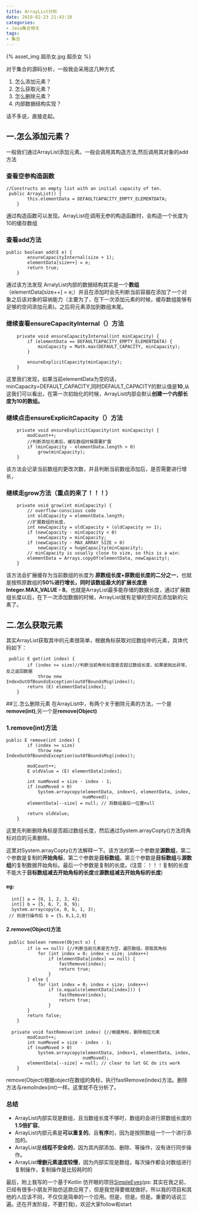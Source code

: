 ```yaml
---
title: ArrayList分析
date: 2019-02-23 21:43:18
categories:
- Java集合相关
tags: 
- 集合
---
```


{% asset_img 超杀女.jpg 超杀女 %}


 对于集合的源码分析，一般我会采用这几种方式
1.  怎么添加元素？
2.  怎么获取元素？
3.  怎么删除元素？
5.  内部数据结构实现？

话不多说，直接走起。

## 一.怎么添加元素？
一般我们通过ArrayList添加元素。一般会调用其构造方法,然后调用其对象的add方法

### 查看空参构造函数

```
//Constructs an empty list with an initial capacity of ten.
 public ArrayList() {
        this.elementData = DEFAULTCAPACITY_EMPTY_ELEMENTDATA;
    }
```
通过构造函数可以发现。ArrayList在调用无参的构造函数时，会构造一个长度为10的缓存数组

### 查看add方法
```
public boolean add(E e) {
        ensureCapacityInternal(size + 1); 
        elementData[size++] = e;
        return true;
    }
```
通过该方法发现 ArralyList内部的数据结构其实是一个**数组**（elementData[size++] = e;）并且在添加时会先判断当前容器在添加了一个对象之后该对象的容纳能力（主要为了，在下一次添加元素的时候，缓存数组能够有足够的空间添加元素)。之后将元素添加到数组末尾。

### 继续查看ensureCapacityInternal（）方法

```
    private void ensureCapacityInternal(int minCapacity) {
        if (elementData == DEFAULTCAPACITY_EMPTY_ELEMENTDATA) {
            minCapacity = Math.max(DEFAULT_CAPACITY, minCapacity);
        }

        ensureExplicitCapacity(minCapacity);
    }
```
这里我们发现，如果当前elementData为空的话，minCapacity=DEFAULT_CAPACITY,同时DEFAULT_CAPACITY的默认值是**10**,从这我们可以看出，在第一次初始化的时候，ArrayList内部会默认**创建一个内部长度为10的数组。**


### 继续点击ensureExplicitCapacity（）方法

```
    private void ensureExplicitCapacity(int minCapacity) {
        modCount++;
        //判断添加元素后，缓存数组时候需要扩展
        if (minCapacity - elementData.length > 0)
            grow(minCapacity);
    }
```
该方法会记录当前数组的更改次数，并且判断当前数组添加后，是否需要进行增长，

### 继续走grow方法（重点的来了！！！）

```
    private void grow(int minCapacity) {
        // overflow-conscious code
        int oldCapacity = elementData.length;
        //扩展数组的长度，
        int newCapacity = oldCapacity + (oldCapacity >> 1);
        if (newCapacity - minCapacity < 0)
            newCapacity = minCapacity;
        if (newCapacity - MAX_ARRAY_SIZE > 0)
            newCapacity = hugeCapacity(minCapacity);
        // minCapacity is usually close to size, so this is a win:
        elementData = Arrays.copyOf(elementData, newCapacity);
    }
```
该方法会扩展缓存为当前数组的长度为 **原数组长度+原数组长度的二分之一**，也就是按照原数组的**50%**进行增长，同时该数组最大的扩展长度是**Integer.MAX_VALUE - 8**。也就是ArrayList最多能存储的数据长度，通过扩展数组长度以后，在下一次添加数据的时候，ArrayList就有足够的空间去添加新的元素了。

## 二.怎么获取元素

其实ArrayList获取其中的元素很简单，根据角标获取对应数组中的元素，具体代码如下：
```
 public E get(int index) {
        if (index >= size)//判断当前角标长度是否超过数组长度，如果是抛出异常，反之返回数据
            throw new IndexOutOfBoundsException(outOfBoundsMsg(index));
        return (E) elementData[index];
    }

```
##三.怎么删除元素
在ArrayList中，有两个关于删除元素的方法，一个是**remove(int)**,另一个是**remove(Object)**

### 1.remove(int)方法
```
public E remove(int index) {
        if (index >= size)
            throw new IndexOutOfBoundsException(outOfBoundsMsg(index));

        modCount++;
        E oldValue = (E) elementData[index];

        int numMoved = size - index - 1;
        if (numMoved > 0)
            System.arraycopy(elementData, index+1, elementData, index,
                             numMoved);
        elementData[--size] = null; // 将数组最后一位置null

        return oldValue;
    }
```
这里先判断删除角标是否超过数组长度，然后通过System.arrayCopty()方法将角标对应的元素删除。

这里对System.arrayCopty()方法解释一下。该方法的第一个参数是**源数组**，第二个参数是复制的**开始角标**，第二个参数是**目标数组**。第三个参数是**目标数组**与**源数组**的复制数据开始角标。最后一个参数是复制的长度。(注意：！！！复制的长度不能大于**目标数组减去开始角标的长度**或**源数组减去开始角标的长度**)
#### eg:
```
  int[] a = {0, 1, 2, 3, 4};
  int[] b = {5, 6, 7, 8, 9};
  System.arraycopy(a, 0, b, 1, 3);
 // 则进行操作后 b = {5，0,1,2,9} 
```
#### 2.remove(Object)方法
```
 public boolean remove(Object o) {
        if (o == null) {//判断当前元素是否为空，遍历数组，获取其角标
            for (int index = 0; index < size; index++)
                if (elementData[index] == null) {
                    fastRemove(index);
                    return true;
                }
        } else {
            for (int index = 0; index < size; index++)
                if (o.equals(elementData[index])) {
                    fastRemove(index);
                    return true;
                }
        }
        return false;
    }

  private void fastRemove(int index) {//根据角标，删除相应元素
        modCount++;
        int numMoved = size - index - 1;
        if (numMoved > 0)
            System.arraycopy(elementData, index+1, elementData, index,
                             numMoved);
        elementData[--size] = null; // clear to let GC do its work
    }
```
remove(Object)根据object在数组的角标，执行fastRemove(index)方法。删除方法与remoIndex(int)一样。这里就不在分析了。

### 总结
- ArrayList内部实现是数组，且当数组长度不够时，数组的会进行原数组长度的**1.5倍扩容**。
- ArrayList内部元素是**可以重复的**。且**有序**的，因为是按照数组一个一个进行添加的。
- ArrayList是**线程不安全的**，因为其内部添加、删除、等操作，没有进行同步操作。
- ArrayList**增删元素速度较慢**，因为内部实现是数组，每次操作都会对数组进行复制操作，复制操作是比较耗时的


最后，附上我写的一个基于Kotlin 仿开眼的项目[SimpleEyes](https://github.com/AndyJennifer/SimpleEyes)(ps: 其实在我之前，已经有很多小朋友开始仿这款应用了，但是我觉得要做就做好。所以我的项目和其他的人应该不同，不仅仅是简单的一个应用。但是，但是。但是。重要的话说三遍。还在开发阶段，不要打我)，欢迎大家follow和start



